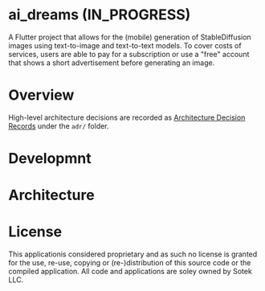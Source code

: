 # ai_dreams (IN_PROGRESS)

A  Flutter project that allows for the (mobile) generation of StableDiffusion images using text-to-image and text-to-text models. To cover costs of services, users are able to pay for a subscription or use a "free" account that shows a short advertisement before generating an image.

# Overview

High-level architecture decisions are recorded as [Architecture Decision Records]() under the `adr/` folder.

# Developmnt

# Architecture

# License

This applicationis considered proprietary and as such no license is granted for the use, re-use, copying or (re-)distribution of this source code or the compiled application. All code and applications are soley owned by Sotek LLC.
